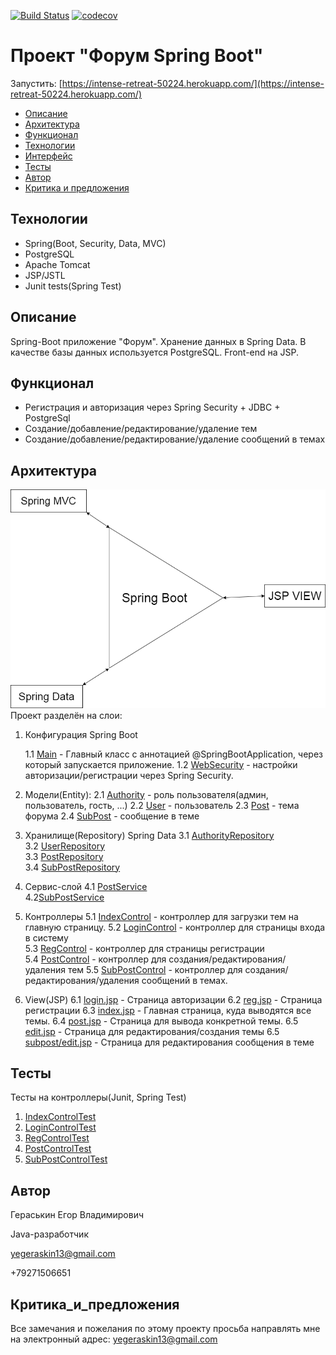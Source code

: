 [![Build Status](https://travis-ci.org/777Egor777/forum.svg?branch=master)](https://travis-ci.org/777Egor777/forum)
[![codecov](https://codecov.io/gh/777Egor777/forum/branch/master/graph/badge.svg?token=97W8RY54BR)](https://codecov.io/gh/777Egor777/forum)

# Проект "Форум Spring Boot"

Запустить: [https://intense-retreat-50224.herokuapp.com/](https://intense-retreat-50224.herokuapp.com/)

* [Описание](#описание)
* [Архитектура](#архитектура)
* [Функционал](#функционал)
* [Технологии](#технологии)
* [Интерфейс](#интерфейс)
* [Тесты](#тесты)
* [Автор](#автор)
* [Критика и предложения](#критика_и_предложения)

## Технологии
* Spring(Boot, Security, Data, MVC)
* PostgreSQL
* Apache Tomcat
* JSP/JSTL
* Junit tests(Spring Test)

## Описание
Spring-Boot приложение "Форум".
Хранение данных в Spring Data.
В качестве базы данных используется PostgreSQL.
Front-end на JSP.

## Функционал
* Регистрация и авторизация через Spring Security + JDBC + PostgreSql
* Создание/добавление/редактирование/удаление тем
* Создание/добавление/редактирование/удаление сообщений в темах

## Архитектура
![](screenshots/forum_arch.png)
Проект разделён на слои:
1. Конфигурация Spring Boot
    
    1.1 [Main](src/main/java/ru/job4j/forum/Main.java) - Главный класс с 
    аннотацией @SpringBootApplication, через который запускается приложение.
    1.2 [WebSecurity](src/main/java/ru/job4j/forum/config/WebSecurity.java) - 
    настройки авторизации/регистрации через Spring Security.
2. Модели(Entity):
    2.1 [Authority](src/main/java/ru/job4j/forum/model/Authority.java) - роль пользователя(админ, пользователь, гость, ...)
    2.2 [User](src/main/java/ru/job4j/forum/model/User.java) - пользователь
    2.3 [Post](src/main/java/ru/job4j/forum/model/Post.java) - тема форума
    2.4 [SubPost](src/main/java/ru/job4j/forum/model/SubPost.java) - сообщение в теме
3. Хранилище(Repository) Spring Data
    3.1 [AuthorityRepository](src/main/java/ru/job4j/forum/repository/AuthorityRepository.java)    
    3.2 [UserRepository](src/main/java/ru/job4j/forum/repository/UserRepository.java)    
    3.3 [PostRepository](src/main/java/ru/job4j/forum/repository/PostRepository.java)    
    3.4 [SubPostRepository](src/main/java/ru/job4j/forum/repository/SubPostRepository.java)    
4. Сервис-слой
    4.1 [PostService](src/main/java/ru/job4j/forum/service/PostService.java)    
    4.2[SubPostService](src/main/java/ru/job4j/forum/service/SubPostService.java)    
5. Контроллеры
    5.1 [IndexControl](src/main/java/ru/job4j/forum/control/IndexControl.java) - контроллер для загрузки тем на главную страницу. 
    5.2 [LoginControl](src/main/java/ru/job4j/forum/control/LoginControl.java) - контроллер для страницы входа в систему    
    5.3 [RegControl](src/main/java/ru/job4j/forum/control/RegControl.java) - контроллер для страницы регистрации  
    5.4 [PostControl](src/main/java/ru/job4j/forum/control/PostControl.java) - контроллер для создания/редактирования/удаления тем
    5.5 [SubPostControl](src/main/java/ru/job4j/forum/control/SubPostControl.java) - контроллер для создания/редактирования/удаления сообщений в темах.  
6. View(JSP)
    6.1 [login.jsp](src/main/webapp/WEB-INF/views/login.jsp) - Страница авторизации
    6.2 [reg.jsp](src/main/webapp/WEB-INF/views/reg.jsp) - Страница регистрации
    6.3 [index.jsp](src/main/webapp/WEB-INF/views/index.jsp) - Главная страница, куда выводятся все темы.
    6.4 [post.jsp](src/main/webapp/WEB-INF/views/post.jsp) - Страница для вывода конкретной темы.
    6.5 [edit.jsp](src/main/webapp/WEB-INF/views/edit.jsp) - Страница для редактирования/создания темы
    6.5 [subpost/edit.jsp](src/main/webapp/WEB-INF/views/subpost/edit.jsp) - Страница для редактирования сообщения в теме

## Тесты
Тесты на контроллеры(Junit, Spring Test)
1. [IndexControlTest](src/test/java/ru/job4j/forum/control/IndexControlTest.java)
2. [LoginControlTest](src/test/java/ru/job4j/forum/control/LoginControlTest.java)
3. [RegControlTest](src/test/java/ru/job4j/forum/control/RegControlTest.java)
4. [PostControlTest](src/test/java/ru/job4j/forum/control/PostControlTest.java)
5. [SubPostControlTest](src/test/java/ru/job4j/forum/control/SubPostControlTest.java)

## Автор

Гераськин Егор Владимирович

Java-разработчик

yegeraskin13@gmail.com

+79271506651

## Критика_и_предложения
Все замечания и пожелания по этому проекту просьба направлять мне 
на электронный адрес: yegeraskin13@gmail.com